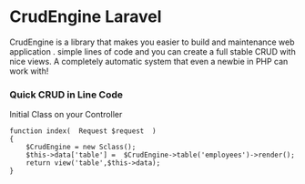 # CrudEngine Laravel
CrudEngine is a library that makes you  easier to build and maintenance web application . simple lines of code and you can create a full stable CRUD with nice views. A completely automatic system that even a newbie in PHP can work with! 


### Quick CRUD in Line Code
Initial Class on your Controller
```
function index(  Request $request  )
{
	$CrudEngine = new Sclass();
	$this->data['table'] =  $CrudEngine->table('employees')->render();
	return view('table',$this->data);
}
```

 

